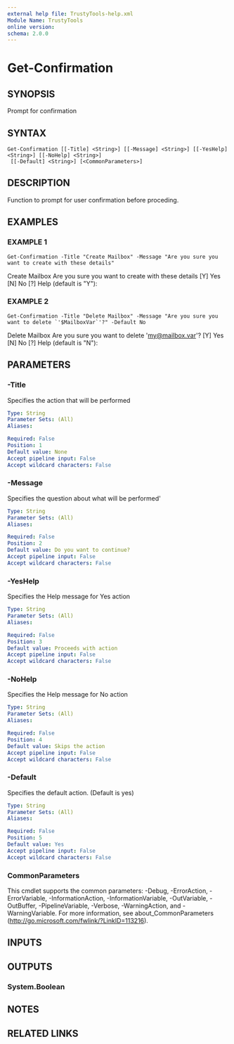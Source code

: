 ```yaml
---
external help file: TrustyTools-help.xml
Module Name: TrustyTools
online version:
schema: 2.0.0
---
```


# Get-Confirmation

## SYNOPSIS
Prompt for confirmation

## SYNTAX

```
Get-Confirmation [[-Title] <String>] [[-Message] <String>] [[-YesHelp] <String>] [[-NoHelp] <String>]
 [[-Default] <String>] [<CommonParameters>]
```

## DESCRIPTION
Function to prompt for user confirmation before proceding.

## EXAMPLES

### EXAMPLE 1
```
Get-Confirmation -Title "Create Mailbox" -Message "Are you sure you want to create with these details"
```

Create Mailbox
Are you sure you want to create with these details
\[Y\] Yes  \[N\] No  \[?\] Help (default is "Y"):

### EXAMPLE 2
```
Get-Confirmation -Title "Delete Mailbox" -Message "Are you sure you want to delete `'$MailboxVar`'?" -Default No
```

Delete Mailbox
Are you sure you want to delete 'my@mailbox.var'?
\[Y\] Yes  \[N\] No  \[?\] Help (default is "N"):

## PARAMETERS

### -Title
Specifies the action that will be performed

```yaml
Type: String
Parameter Sets: (All)
Aliases:

Required: False
Position: 1
Default value: None
Accept pipeline input: False
Accept wildcard characters: False
```

### -Message
Specifies the question about what will be performed'

```yaml
Type: String
Parameter Sets: (All)
Aliases:

Required: False
Position: 2
Default value: Do you want to continue?
Accept pipeline input: False
Accept wildcard characters: False
```

### -YesHelp
Specifies the Help message for Yes action

```yaml
Type: String
Parameter Sets: (All)
Aliases:

Required: False
Position: 3
Default value: Proceeds with action
Accept pipeline input: False
Accept wildcard characters: False
```

### -NoHelp
Specifies the Help message for No action

```yaml
Type: String
Parameter Sets: (All)
Aliases:

Required: False
Position: 4
Default value: Skips the action
Accept pipeline input: False
Accept wildcard characters: False
```

### -Default
Specifies the default action.
(Default is yes)

```yaml
Type: String
Parameter Sets: (All)
Aliases:

Required: False
Position: 5
Default value: Yes
Accept pipeline input: False
Accept wildcard characters: False
```

### CommonParameters
This cmdlet supports the common parameters: -Debug, -ErrorAction, -ErrorVariable, -InformationAction, -InformationVariable, -OutVariable, -OutBuffer, -PipelineVariable, -Verbose, -WarningAction, and -WarningVariable.
For more information, see about_CommonParameters (http://go.microsoft.com/fwlink/?LinkID=113216).

## INPUTS

## OUTPUTS

### System.Boolean
## NOTES

## RELATED LINKS
